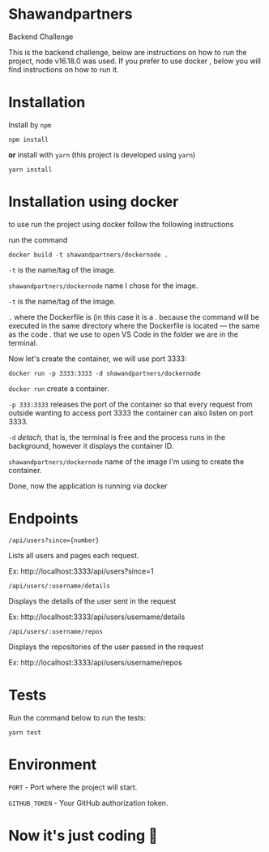 # Shawandpartners

Backend Challenge

This is the backend challenge, below are instructions on how to run the project, node v16.18.0 was used. If you prefer to use docker , below you will find instructions on how to run it.

# Installation

Install by `npm`

```shell
npm install
```

**or** install with `yarn` (this project is developed using `yarn`)

```shell
yarn install
```

# Installation using docker

to use run the project using docker follow the following instructions

run the command

```shell
docker build -t shawandpartners/dockernode .
```

`-t` is the name/tag of the image.

`shawandpartners/dockernode` name I chose for the image.

`-t` is the name/tag of the image.

`.` where the Dockerfile is (in this case it is a . because the command will be executed in the same directory where the Dockerfile is located — the same as the code . that we use to open VS Code in the folder we are in the terminal.

Now let's create the container, we will use port 3333:

```shell
docker run -p 3333:3333 -d shawandpartners/dockernode
```

`docker run` create a container.

`-p 333:3333` releases the port of the container so that every request from outside wanting to access port 3333 the container can also listen on port 3333.

`-d` _detach,_ that is, the terminal is free and the process runs in the background, however it displays the container ID.

`shawandpartners/dockernode` name of the image I'm using to create the container.

Done, now the application is running via docker

# Endpoints

`/api/users?since={number}`

Lists all users and pages each request.

Ex: http://localhost:3333/api/users?since=1

`/api/users/:username/details`

Displays the details of the user sent in the request

Ex: http://localhost:3333/api/users/username/details

`/api/users/:username/repos`

Displays the repositories of the user passed in the request

Ex: http://localhost:3333/api/users/username/repos

# Tests

Run the command below to run the tests:

```shell
yarn test
```

# Environment

`PORT` - Port where the project will start.

`GITHUB_TOKEN` - Your GitHub authorization token.

# Now it's just coding 🚀
